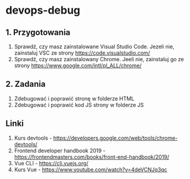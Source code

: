 # devops-debug

## 1. Przygotowania
1. Sprawdź, czy masz zainstalowane Visual Studio Code. Jezeli nie, zainstaluj VSC ze strony https://code.visualstudio.com/
2. Sprawdź, czy masz zainstalowany Chrome. Jeeli nie, zainstaluj go ze strony https://www.google.com/intl/pl_ALL/chrome/

## 2. Zadania
1. Zdebugować i poprawić stronę w folderze HTML
2. Zdebugować i poprawić kod JS strony w folderze JS

## Linki
1. Kurs devtools - https://developers.google.com/web/tools/chrome-devtools/
2. Frontend developer handbook 2019 - https://frontendmasters.com/books/front-end-handbook/2019/
3. Vue CLI - https://cli.vuejs.org/
4. Kurs Vue - https://www.youtube.com/watch?v=4deVCNJq3qc
